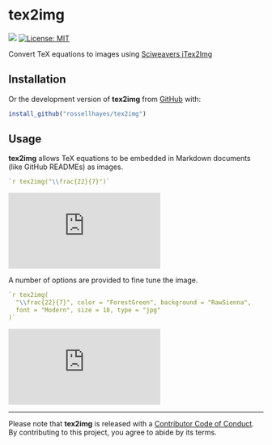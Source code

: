 
<!-- README.md is generated from README.Rmd. Please edit that file -->

# tex2img

<!-- badges: start -->

[![](https://img.shields.io/badge/lifecycle-experimental-orange.svg)](https://www.tidyverse.org/lifecycle/#experimental)
[![License:
MIT](https://img.shields.io/badge/license-MIT-blueviolet.svg)](https://cran.r-project.org/web/licenses/MIT)

<!-- badges: end -->

Convert TeX equations to images using [Sciweavers
iTex2Img](http://www.sciweavers.org/free-online-latex-equation-editor)

## Installation

<!-- You can install the released version of **tex2img** from [CRAN](https://cran.r-project.org/) with: -->

<!-- ```{r eval = FALSE} -->

<!-- install.packages("tex2img") -->

<!-- ``` -->

Or the development version of **tex2img** from
[GitHub](https://github.com/rossellhayes/tex2img) with:

``` r
install_github("rossellhayes/tex2img")
```

## Usage

**tex2img** allows TeX equations to be embedded in Markdown documents
(like GitHub READMEs) as images.

``` r
`r tex2img("\\frac{22}{7}")`
```

![](http://www.sciweavers.org/tex2img.php?eq=%5Cfrac%7B22%7D%7B7%7D&bc=white&fc=black&im=png&fs=8&ff=arev)

A number of options are provided to fine tune the image.

``` r
`r tex2img(
  "\\frac{22}{7}", color = "ForestGreen", background = "RawSienna",
  font = "Modern", size = 18, type = "jpg"
)`
```

![](http://www.sciweavers.org/tex2img.php?eq=%5Cfrac%7B22%7D%7B7%7D&bc=PineGreen&fc=White&im=jpg&fs=18&ff=modern)

-----

Please note that **tex2img** is released with a [Contributor Code of
Conduct](https://contributor-covenant.org/version/2/0/CODE_OF_CONDUCT.html).
By contributing to this project, you agree to abide by its terms.
